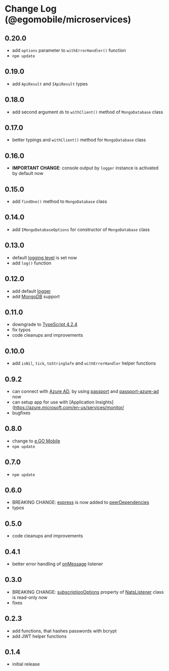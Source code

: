 # Change Log (@egomobile/microservices)

## 0.20.0

* add `options` parameter to `withErrorHandler()` function
* `npm update`

## 0.19.0

* add `ApiResult` and `IApiResult` types

## 0.18.0

* add second argument `db` to `withClient()` method of `MongoDatabase` class

## 0.17.0

* better typings and `withClient()` method for `MongoDatabase` class

## 0.16.0

* **IMPORTANT CHANGE**: console output by `logger` instance is activated by default now

## 0.15.0

* add `findOne()` method to `MongoDatabase` class

## 0.14.0

* add `IMongoDatabaseOptions` for constructor of `MongoDatabase` class

## 0.13.0

* default [logging level](https://www.npmjs.com/package/winston#logging-levels) is set now
* add `log()` function

## 0.12.0

* add default [logger](https://www.npmjs.com/package/winston)
* add [MongoDB](https://www.npmjs.com/package/mongodb) support

## 0.11.0

* downgrade to [TypeScript 4.2.4](https://www.npmjs.com/package/typescript/v/4.2.4)
* fix typos
* code cleanups and improvements

## 0.10.0

* add `isNil`, `tick`, `toStringSafe` and `withErrorHandler` helper functions

## 0.9.2

* can connect with [Azure AD](https://azure.microsoft.com/en-us/services/active-directory/), by using [passport](https://www.npmjs.com/package/passport) and [passport-azure-ad](https://www.npmjs.com/package/passport-azure-ad) now
* can setup app for use with [Application Insights](https://azure.microsoft.com/en-us/services/monitor/
* bugfixes

## 0.8.0

* change to [e.GO Mobile](https://e-go-mobile.com/)
* `npm update`

## 0.7.0

* `npm update`

## 0.6.0

* BREAKING CHANGE: [express](https://www.npmjs.com/package/express) is now added to [peerDependencies](https://nodejs.org/es/blog/npm/peer-dependencies/)
* typos

## 0.5.0

* code cleanups and improvements

## 0.4.1

* better error handling of [onMessage](https://egodigital.github.io/node-microservices/classes/nats_listener.natslistener.html#onmessage) listener

## 0.3.0

* BREAKING CHANGE: [subscriptionOptions](https://egodigital.github.io/node-microservices/classes/nats_listener.natslistener.html#subscriptionoptions) property of [NatsListener](https://egodigital.github.io/node-microservices/classes/nats_listener.natslistener.html) class is read-only now
* fixes

## 0.2.3

* add functions, that hashes passwords with bcrypt
* add JWT helper functions

## 0.1.4

* initial release